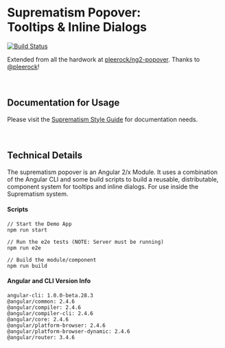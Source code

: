 # Suprematism Popover: <br>Tooltips &amp; Inline Dialogs

[![Build Status][travis-badge]][travis-badge-url]

Extended from all the hardwork at [pleerock/ng2-popover](https://github.com/pleerock/ng2-popover). Thanks to [@pleerock](https://github.com/pleerock)!
<br>
<br>
<br>

## Documentation for Usage
Please visit the [Suprematism Style Guide](https://cinbcuniversal.github.io/suprematism-style-guide/) for documentation needs.
<br>
<br>
<br>

## Technical Details
The suprematism popover is an Angular 2/x Module. It uses a combination of the Angular CLI and some build scripts to build a reusable, distributable, component system for tooltips and inline dialogs. For use inside the Suprematism system.

#### Scripts
```
// Start the Demo App
npm run start

// Run the e2e tests (NOTE: Server must be running)
npm run e2e

// Build the module/component
npm run build
```

#### Angular and CLI Version Info
```
angular-cli: 1.0.0-beta.28.3
@angular/common: 2.4.6
@angular/compiler: 2.4.6
@angular/compiler-cli: 2.4.6
@angular/core: 2.4.6
@angular/platform-browser: 2.4.6
@angular/platform-browser-dynamic: 2.4.6
@angular/router: 3.4.6
```

[travis-badge]: https://travis-ci.org/CINBCUniversal/suprematism-popover.svg?branch=master
[travis-badge-url]: https://travis-ci.org/CINBCUniversal/suprematism-popover
